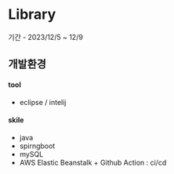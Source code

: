 # Library
기간 - 2023/12/5 ~ 12/9
## 개발환경 

#### tool

- eclipse / intelij

#### skile

- java
- spirngboot
- mySQL
- AWS Elastic Beanstalk + Github Action : ci/cd

  
  



